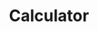 ---
title: Calculator
desc: A simple calculator built using Javascript.
techs:
    - html
    - css
    - less
    - javascript
    - jquery
    - materialize
source: https://github.com/cod3rguy/calculator
demo: http://lab.coderguy.tech/calculator/
---